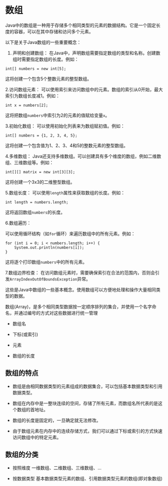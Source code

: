 # 数组

Java中的数组是一种用于存储多个相同类型的元素的数据结构。它是一个固定长度的容器，可以在其中存储和访问多个元素。

以下是关于Java数组的一些重要概念：

1. 声明和创建数组：
在Java中，声明数组需要指定数组的类型和名称。创建数组时需要指定数组的长度。例如：

```shell
int[] numbers = new int[5];
```

这将创建一个包含5个整数元素的整型数组。

2.访问数组元素：
可以使用索引来访问数组中的元素。数组的索引从0开始，最大索引为数组长度减1。例如：

```shell
int x = numbers[2];
```

这将把数组`numbers`中索引为2的元素的值赋给变量`x`。

3.初始化数组：
可以使用初始化列表来为数组赋初值。例如：

  ```shell
int[] numbers = {1, 2, 3, 4, 5};
```

这将创建一个包含值为1、2、3、4和5的整数元素的整型数组。

4.多维数组：
Java还支持多维数组。可以创建具有多个维度的数组，例如二维数组、三维数组等。例如：

```shell
int[][] matrix = new int[3][3];
```

这将创建一个3x3的二维整型数组。

5.数组长度：
可以使用`length`属性来获取数组的长度。例如：

```shell
int length = numbers.length;
```

这将返回数组`numbers`的长度。

6.数组遍历：

可以使用循环结构（如`for`循环）来遍历数组中的所有元素。例如：

```shell
for (int i = 0; i < numbers.length; i++) {
    System.out.println(numbers[i]);
}
```

这将逐个打印数组`numbers`中的所有元素。

7.数组边界检查：
在访问数组元素时，需要确保索引在合法的范围内，否则会引发`ArrayIndexOutOfBoundsException`异常。

这些是Java中数组的一些基本概念。使用数组可以方便地处理和操作大量相同类型的数据。

数组(Array)，是多个相同类型数据按一定顺序排列的集合，并使用一个名字命名，并通过编号的方式对这些数据进行统一管理

- 数组名

- 下标(或索引)

- 元素

- 数组的长度

## 数组的特点

- 数组是由相同数据类型的元素组成的数据集合，可以包括基本数据类型和引用数据类型。

- 数组在内存中是一整块连续的空间，存储了所有元素，而数组名所代表的是这个数组的首地址。

- 数组的长度是固定的，一旦确定就无法修改。

- 由于数组元素在内存中的连续存储方式，我们可以通过下标或索引的方式快速访问数组中的特定元素。

## 数组的分类

- 按照维度
一维数组、二维数组、三维数组、…

- 按数据类型
基本数据类型元素的数组、引用数据类型元素的数组(即对象数组)
